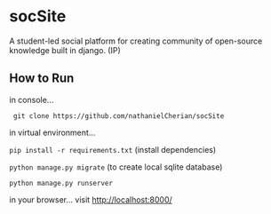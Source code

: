 # socSite

A student-led social platform for creating community of open-source knowledge built in django. (IP)

## How to Run

in console...

``` git clone https://github.com/nathanielCherian/socSite```

in virtual environment...

``` pip install -r requirements.txt ``` (install dependencies)

``` python manage.py migrate ``` (to create local sqlite database)

``` python manage.py runserver ```

in your browser...
visit [http://localhost:8000/](http://localhost:8000/) 
